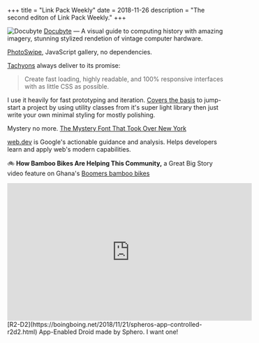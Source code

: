 +++
title = "Link Pack Weekly"
date = 2018-11-26
description = "The second editon of Link Pack Weekly."
+++

![Docubyte](/images/docubyte-01.jpg)
[Docubyte](https://www.docubyte.com/works/guide-to-computing/) — A visual guide to computing history with  amazing imagery, stunning stylized rendetion of vintage computer hardware.

[PhotoSwipe](http://photoswipe.com), JavaScript gallery, no dependencies.

[Tachyons](https://tachyons.io/) always deliver to its promise:
> Create fast loading, highly readable, and 100% responsive interfaces with as little CSS as possible.

I use it heavily for fast prototyping and iteration. [Covers the basis](https://tachyons.io/docs/) to jump-start a project by using utility classes from it's super light library then just write your own minimal styling for mostly polishing.

Mystery no more. [The Mystery Font That Took Over New York](https://www.nytimes.com/interactive/2018/11/21/nyregion/new-york-storefronts-mystery-font.html)

[web.dev](https://web.dev/) is Google's actionable guidance and analysis. Helps developers learn and apply web's modern capabilities.

🚲 **How Bamboo Bikes Are Helping This Community,** a Great Big Story video feature on Ghana's [Boomers bamboo bikes](https://youtu.be/-SGxk6jgGC0z)

<iframe width="560" height="315" src="https://www.youtube-nocookie.com/embed/ljMF4uWWxMs" frameborder="0" allow="accelerometer; autoplay; encrypted-media; gyroscope; picture-in-picture" allowfullscreen></iframe>
[R2-D2](https://boingboing.net/2018/11/21/spheros-app-controlled-r2d2.html) App-Enabled Droid made by Sphero. I want one!